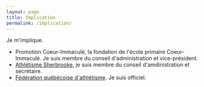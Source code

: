 ```yaml
---
layout: page
title: Implication
permalink: /implication/
---
```


Je m'implique.

- Promotion Coeur-Immaculé, la fondation de l'école primaire Coeur-Immaculé. Je suis membre du conseil d'administration et vice-président.
- [Athlétisme Sherbrooke](http://athletismesherbrooke.com/), je suis membre du conseil d'amdinistration et secrétaire.
- [Fédération québécoise d'athlétisme](http://www.athletisme-quebec.ca/). Je suis officiel.
